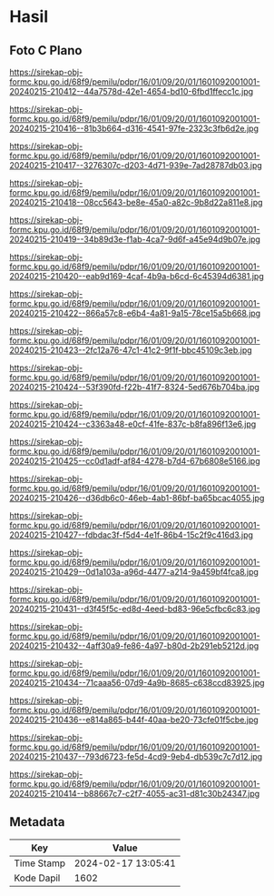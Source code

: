 # Hasil

## Foto C Plano

https://sirekap-obj-formc.kpu.go.id/68f9/pemilu/pdpr/16/01/09/20/01/1601092001001-20240215-210412--44a7578d-42e1-4654-bd10-6fbd1ffecc1c.jpg

https://sirekap-obj-formc.kpu.go.id/68f9/pemilu/pdpr/16/01/09/20/01/1601092001001-20240215-210416--81b3b664-d316-4541-97fe-2323c3fb6d2e.jpg

https://sirekap-obj-formc.kpu.go.id/68f9/pemilu/pdpr/16/01/09/20/01/1601092001001-20240215-210417--3276307c-d203-4d71-939e-7ad28787db03.jpg

https://sirekap-obj-formc.kpu.go.id/68f9/pemilu/pdpr/16/01/09/20/01/1601092001001-20240215-210418--08cc5643-be8e-45a0-a82c-9b8d22a811e8.jpg

https://sirekap-obj-formc.kpu.go.id/68f9/pemilu/pdpr/16/01/09/20/01/1601092001001-20240215-210419--34b89d3e-f1ab-4ca7-9d6f-a45e94d9b07e.jpg

https://sirekap-obj-formc.kpu.go.id/68f9/pemilu/pdpr/16/01/09/20/01/1601092001001-20240215-210420--eab9d169-4caf-4b9a-b6cd-6c45394d6381.jpg

https://sirekap-obj-formc.kpu.go.id/68f9/pemilu/pdpr/16/01/09/20/01/1601092001001-20240215-210422--866a57c8-e6b4-4a81-9a15-78ce15a5b668.jpg

https://sirekap-obj-formc.kpu.go.id/68f9/pemilu/pdpr/16/01/09/20/01/1601092001001-20240215-210423--2fc12a76-47c1-41c2-9f1f-bbc45109c3eb.jpg

https://sirekap-obj-formc.kpu.go.id/68f9/pemilu/pdpr/16/01/09/20/01/1601092001001-20240215-210424--53f390fd-f22b-41f7-8324-5ed676b704ba.jpg

https://sirekap-obj-formc.kpu.go.id/68f9/pemilu/pdpr/16/01/09/20/01/1601092001001-20240215-210424--c3363a48-e0cf-41fe-837c-b8fa896f13e6.jpg

https://sirekap-obj-formc.kpu.go.id/68f9/pemilu/pdpr/16/01/09/20/01/1601092001001-20240215-210425--cc0d1adf-af84-4278-b7d4-67b6808e5166.jpg

https://sirekap-obj-formc.kpu.go.id/68f9/pemilu/pdpr/16/01/09/20/01/1601092001001-20240215-210426--d36db6c0-46eb-4ab1-86bf-ba65bcac4055.jpg

https://sirekap-obj-formc.kpu.go.id/68f9/pemilu/pdpr/16/01/09/20/01/1601092001001-20240215-210427--fdbdac3f-f5d4-4e1f-86b4-15c2f9c416d3.jpg

https://sirekap-obj-formc.kpu.go.id/68f9/pemilu/pdpr/16/01/09/20/01/1601092001001-20240215-210429--0d1a103a-a96d-4477-a214-9a459bf4fca8.jpg

https://sirekap-obj-formc.kpu.go.id/68f9/pemilu/pdpr/16/01/09/20/01/1601092001001-20240215-210431--d3f45f5c-ed8d-4eed-bd83-96e5cfbc6c83.jpg

https://sirekap-obj-formc.kpu.go.id/68f9/pemilu/pdpr/16/01/09/20/01/1601092001001-20240215-210432--4aff30a9-fe86-4a97-b80d-2b291eb5212d.jpg

https://sirekap-obj-formc.kpu.go.id/68f9/pemilu/pdpr/16/01/09/20/01/1601092001001-20240215-210434--71caaa56-07d9-4a9b-8685-c638ccd83925.jpg

https://sirekap-obj-formc.kpu.go.id/68f9/pemilu/pdpr/16/01/09/20/01/1601092001001-20240215-210436--e814a865-b44f-40aa-be20-73cfe01f5cbe.jpg

https://sirekap-obj-formc.kpu.go.id/68f9/pemilu/pdpr/16/01/09/20/01/1601092001001-20240215-210437--793d6723-fe5d-4cd9-9eb4-db539c7c7d12.jpg

https://sirekap-obj-formc.kpu.go.id/68f9/pemilu/pdpr/16/01/09/20/01/1601092001001-20240215-210414--b88667c7-c2f7-4055-ac31-d81c30b24347.jpg


## Metadata

| Key        | Value               |
| ---------- | ------------------- |
| Time Stamp | 2024-02-17 13:05:41 |
| Kode Dapil | 1602                |



